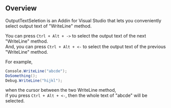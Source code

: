 ## Overview

OutputTextSeletion is an Addin for Visual Studio that lets you conveniently select output text of "WriteLine" method.

You can press `Ctrl + Alt + ->` to select the output text of the next "WriteLine" method.  
And, you can press `Ctrl + Alt + <-` to select the output text of the previous "WriteLine" method.

For example,
```C#
Console.WriteLine("abcde");
DoSomething();
Debug.WriteLine("hijkl");
```
when the cursor between the two WriteLine method,  
if you press `Ctrl + Alt + <-`, then the whole text of "abcde" will be selected.


